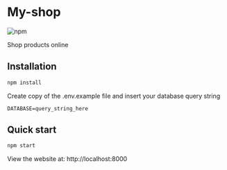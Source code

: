 # My-shop
![npm](https://img.shields.io/npm/v/npm)

Shop products online
## Installation

```bash
npm install
```
Create copy of the .env.example file and insert your database query string
```
DATABASE=query_string_here
```

## Quick start

```bash
npm start

```

View the website at: http://localhost:8000